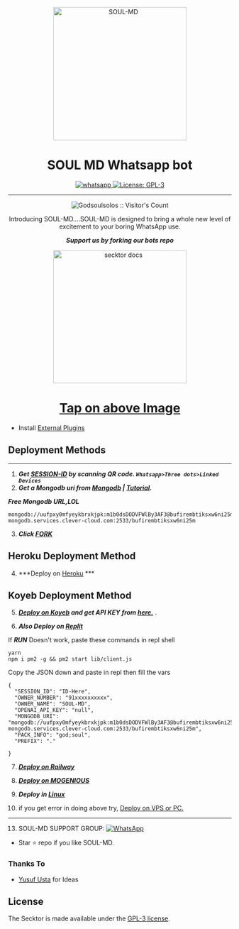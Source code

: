   <p align="center">  
<img alt=SOUL-MD height="300" src="https://photos.app.goo.gl/K3U4Tz5a7H8GmDUHA">    
<h1 align="center">SOUL MD Whatsapp bot</h1>
  </a>
</p>
   
<p align="center">

  <a aria-label="Join our chats" href="https://chat.whatsapp.com/KikbsxTNv529iOlvIL14RE" target="_blank">
    <img alt="whatsapp" src="https://img.shields.io/badge/Join Group-25D366?style=for-the-badge&logo=whatsapp&logoColor=white" />
  </a>
 
  <a aria-label="Soul-md is a multi device bot" href="https://github.com/Godsoulsolos/Soul-MD/blob/main/LICENCE" target="_blank">
    <img alt="License: GPL-3" src="https://badges.frapsoft.com/os/gpl/gpl.png?v=103)](https://opensource.org/licenses/GPL-3.0/" target="_blank" />
  </a>
</p>

 
---

<p align="center"><img src="https://profile-counter.glitch.me/{Godsoulsolos}/count.svg" alt="Godsoulsolos :: Visitor's Count" /></p>

  <p align="center"> Introducing SOUL-MD....SOUL-MD is designed to bring a whole new level of excitement to your boring WhatsApp use. </p>
 
 ***<p align="center"> Support us by forking our bots repo </p>***
 
   <p align="center">  
  <a href="https://github.com/Godsoulsolos/Soul-MD">
    <img alt="secktor docs" height="300" src="https://t3.ftcdn.net/jpg/03/00/38/90/360_F_300389025_b5hgHpjDprTySl8loTqJRMipySb1rO0I.jpg">
    <h1 align="center">Tap on above Image</h1>
  </a>
</p>
 
 
- Install [External Plugins](https://github.com/SamPandey001/Secktor-Plugins)
## Deployment Methods
---
1. ***Get [SESSION-ID](https://replit.com/@looneyffkun/Soul-MD?s=app) by scanning QR code. `Whatsapp>Three dots>Linked Devices`***
2.  ***Get a Mongodb uri from [Mongodb](https://github.com/SamPandey001/Secktor-Md/wiki/Mongodb-URI) | [Tutorial](https://www.youtube.com/watch?v=WWrpBCBlyuo).***


***Free Mongodb URL,LOL***
```
mongodb://uufpxy0mfyeykbrxkjpk:m1b0dsDODVFWlBy3AF3@bufirembtiksxw6ni25m-mongodb.services.clever-cloud.com:2533/bufirembtiksxw6ni25m
```
3.  ***Click [FORK](https://github.com/Godsoulsolos/Soul-MD/fork)***
## Heroku Deployment Method
4.  ***Deploy on [Heroku](https://heroku.com/deploy?template=https://github.com/Godsoulsolos/Souls-Md) ***
## Koyeb Deployment Method
5. ***[Deploy on Koyeb](https://secktorub-b34f1c3c60d3.herokuapp.com/koyeb) and get API KEY from [here.](https://app.koyeb.com/settings/api)*** .

6. ***Also Deploy on [Replit]( https://repl.it/Godsoulsolos/Soul-MD)***

If ***RUN*** Doesn't work, paste these commands in repl shell

```
yarn
npm i pm2 -g && pm2 start lib/client.js
```
Copy the JSON down and paste in repl then fill the vars

```
{
  "SESSION_ID": "ID-Here",
  "OWNER_NUMBER": "91xxxxxxxxxx",
  "OWNER_NAME": "SOUL-MD",
  "OPENAI_API_KEY": "null",
  "MONGODB_URI": "mongodb://uufpxy0mfyeykbrxkjpk:m1b0dsDODVFWlBy3AF3@bufirembtiksxw6ni25m-mongodb.services.clever-cloud.com:2533/bufirembtiksxw6ni25m",
  "PACK_INFO": "god;soul",
  "PREFIX": "."
   
}
```

7.  ***[Deploy on Railway](https://secktorub-b34f1c3c60d3.herokuapp.com/railway)***

8. ***[Deploy on MOGENIOUS](https://github.com/SamPandey001/Secktor-Md/wiki/Deploy-on-MOGENIOUS)***
  
9. ***Deploy in [Linux](https://github.com/SamPandey001/Secktor-Deploy#deploy-in-any-shell-including-termux)***

10. if you get error in doing above try, [Deploy on VPS or PC.](https://github.com/SamPandey001/Secktor-Md/blob/main/deploy-on-vps.md)
---

13. SOUL-MD SUPPORT GROUP: <a href="https://chat.whatsapp.com/KikbsxTNv529iOlvIL14RE"><img alt="WhatsApp" src="https://camo.githubusercontent.com/2157131829ac512183ee8f8b6c6f803688a4cc66a2e686602844e80478401a7c/68747470733a2f2f696d672e736869656c64732e696f2f62616467652f4a6f696e2047726f75702d3235443336363f7374796c653d666f722d7468652d6261646765266c6f676f3d7768617473617070266c6f676f436f6c6f723d7768697465"/></a>

- Star ⭐ repo if you like SOUL-MD.
### Thanks To

- [Yusuf Usta](https://github.com/yusufusta) for Ideas

## License

The Secktor is made available under the [GPL-3 license](https://github.com/SamPandey001/Secktor-Md/blob/main/LICENCE). 
